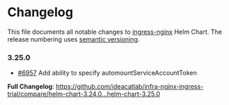 # Changelog

This file documents all notable changes to [ingress-nginx](https://github.com/ideacatlab/infra-nginx-ingress-trial) Helm Chart. The release numbering uses [semantic versioning](http://semver.org).

### 3.25.0

* [#6957](https://github.com/ideacatlab/infra-nginx-ingress-trial/pull/6957) Add ability to specify automountServiceAccountToken

**Full Changelog**: https://github.com/ideacatlab/infra-nginx-ingress-trial/compare/helm-chart-3.24.0...helm-chart-3.25.0
